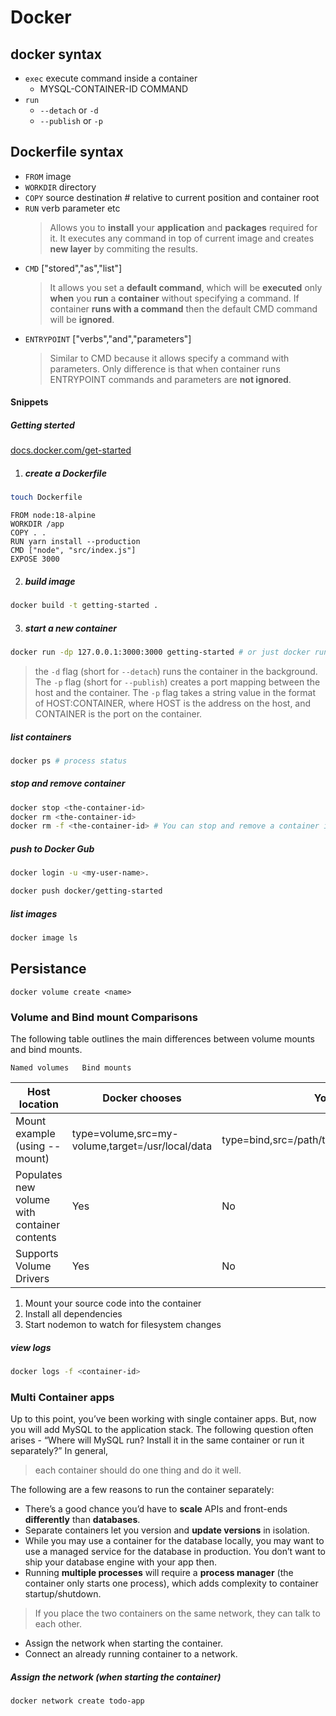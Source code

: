 # Docker
## docker syntax
* `exec` execute command inside a container
  * MYSQL-CONTAINER-ID COMMAND
* `run`
  * `--detach` or `-d`
  * `--publish` or `-p`

## Dockerfile syntax

* `FROM` image
* `WORKDIR` directory
* `COPY` source destination # relative to current position and container root
* `RUN` verb parameter etc
  > Allows you to **install** your **application** and **packages** required for it. It executes any command in top of current image and creates **new layer** by commiting the results.
* `CMD` ["stored","as","list"]
  > It allows you set a **default command**, which will be **executed** only **when** you **run** a **container** without specifying a command. If container **runs with a command** then the default CMD command will be **ignored**.
* `ENTRYPOINT` ["verbs","and","parameters"]
  > Similar to CMD because it allows specify a command with parameters. Only difference is that when container runs ENTRYPOINT commands and parameters are **not ignored**.
  
#### Snippets
##### Getting sterted
[docs.docker.com/get-started](https://docs.docker.com/get-started/02_our_app/)
1. ##### create a Dockerfile
```zsh
touch Dockerfile
```
```Containerfile
FROM node:18-alpine
WORKDIR /app
COPY . .
RUN yarn install --production
CMD ["node", "src/index.js"]
EXPOSE 3000
```
2. ##### build image
```bash
docker build -t getting-started .
```
3. ##### start a new container
```bash
docker run -dp 127.0.0.1:3000:3000 getting-started # or just docker run -dp 3000:3000 getting-started
```
> the `-d` flag (short for `--detach`) runs the container in the background. The `-p` flag (short for `--publish`) creates a port mapping between the host and the container. The `-p` flag takes a string value in the format of HOST:CONTAINER, where HOST is the address on the host, and CONTAINER is the port on the container.
##### list containers
```bash
docker ps # process status
```
##### stop and remove container
```bash
docker stop <the-container-id>
docker rm <the-container-id>
docker rm -f <the-container-id> # You can stop and remove a container in a single command by adding the force flag 
```

##### push to Docker Gub
```bash
docker login -u <my-user-name>.

docker push docker/getting-started
```
##### list images
```bash
docker image ls
```

## Persistance

`docker volume create <name>`

### Volume and Bind mount Comparisons
The following table outlines the main differences between volume mounts and bind mounts.

 	Named volumes	Bind mounts
|Host location	| Docker chooses	| You decide|
----------------|-----------------|-----------|
|Mount example (using --mount)	| type=volume,src=my-volume,target=/usr/local/data	| type=bind,src=/path/to/data,target=/usr/local/data|
|Populates new volume with container contents	| Yes |	No|
|Supports Volume Drivers |	Yes	| No|


1. Mount your source code into the container
1. Install all dependencies
1. Start nodemon to watch for filesystem changes

##### view logs
```bash
docker logs -f <container-id>
```

### Multi Container apps
Up to this point, you’ve been working with single container apps. But, now you will add MySQL to the application stack. The following question often arises - “Where will MySQL run? Install it in the same container or run it separately?” In general, 

> each container should do one thing and do it well.

The following are a few reasons to run the container separately:

* There’s a good chance you’d have to **scale** APIs and front-ends **differently** than **databases**.
* Separate containers let you version and **update versions** in isolation.
* While you may use a container for the database locally, you may want to use a managed service for the database in production. You don’t want to ship 
  your database engine with your app then.
* Running **multiple processes** will require a **process manager** (the container only starts one process), which adds complexity to container startup/shutdown.

> If you place the two containers on the same network, they can talk to each other.

* Assign the network when starting the container.
* Connect an already running container to a network.

##### Assign the network (when starting the container)
```bash
docker network create todo-app
```

